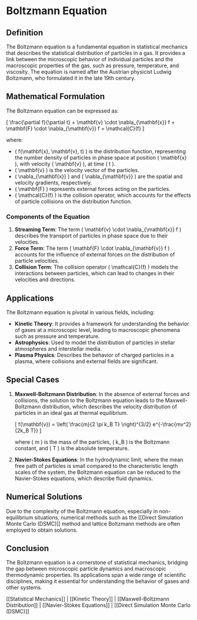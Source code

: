 
# Boltzmann Equation

## Definition
The Boltzmann equation is a fundamental equation in statistical mechanics that describes the statistical distribution of particles in a gas. It provides a link between the microscopic behavior of individual particles and the macroscopic properties of the gas, such as pressure, temperature, and viscosity. The equation is named after the Austrian physicist Ludwig Boltzmann, who formulated it in the late 19th century.

## Mathematical Formulation
The Boltzmann equation can be expressed as:

\[
\frac{\partial f}{\partial t} + \mathbf{v} \cdot \nabla_{\mathbf{x}} f + \mathbf{F} \cdot \nabla_{\mathbf{v}} f = \mathcal{C}(f)
\]

where:
- \( f(\mathbf{x}, \mathbf{v}, t) \) is the distribution function, representing the number density of particles in phase space at position \( \mathbf{x} \), with velocity \( \mathbf{v} \), at time \( t \).
- \( \mathbf{v} \) is the velocity vector of the particles.
- \( \nabla_{\mathbf{x}} \) and \( \nabla_{\mathbf{v}} \) are the spatial and velocity gradients, respectively.
- \( \mathbf{F} \) represents external forces acting on the particles.
- \( \mathcal{C}(f) \) is the collision operator, which accounts for the effects of particle collisions on the distribution function.

### Components of the Equation
1. **Streaming Term**: The term \( \mathbf{v} \cdot \nabla_{\mathbf{x}} f \) describes the transport of particles in phase space due to their velocities.
2. **Force Term**: The term \( \mathbf{F} \cdot \nabla_{\mathbf{v}} f \) accounts for the influence of external forces on the distribution of particle velocities.
3. **Collision Term**: The collision operator \( \mathcal{C}(f) \) models the interactions between particles, which can lead to changes in their velocities and directions.

## Applications
The Boltzmann equation is pivotal in various fields, including:
- **Kinetic Theory**: It provides a framework for understanding the behavior of gases at a microscopic level, leading to macroscopic phenomena such as pressure and temperature.
- **Astrophysics**: Used to model the distribution of particles in stellar atmospheres and interstellar media.
- **Plasma Physics**: Describes the behavior of charged particles in a plasma, where collisions and external fields are significant.

## Special Cases
1. **Maxwell-Boltzmann Distribution**: In the absence of external forces and collisions, the solution to the Boltzmann equation leads to the Maxwell-Boltzmann distribution, which describes the velocity distribution of particles in an ideal gas at thermal equilibrium.
   
   \[
   f(\mathbf{v}) = \left( \frac{m}{2 \pi k_B T} \right)^{3/2} e^{-\frac{mv^2}{2k_B T}}
   \]

   where \( m \) is the mass of the particles, \( k_B \) is the Boltzmann constant, and \( T \) is the absolute temperature.

2. **Navier-Stokes Equations**: In the hydrodynamic limit, where the mean free path of particles is small compared to the characteristic length scales of the system, the Boltzmann equation can be reduced to the Navier-Stokes equations, which describe fluid dynamics.

## Numerical Solutions
Due to the complexity of the Boltzmann equation, especially in non-equilibrium situations, numerical methods such as the [[Direct Simulation Monte Carlo (DSMC)]] method and lattice Boltzmann methods are often employed to obtain solutions.

## Conclusion
The Boltzmann equation is a cornerstone of statistical mechanics, bridging the gap between microscopic particle dynamics and macroscopic thermodynamic properties. Its applications span a wide range of scientific disciplines, making it essential for understanding the behavior of gases and other systems.

[[Statistical Mechanics]] | [[Kinetic Theory]] | [[Maxwell-Boltzmann Distribution]] | [[Navier-Stokes Equations]] | [[Direct Simulation Monte Carlo (DSMC)]]
